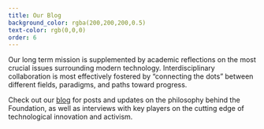 ```yaml
---
title: Our Blog
background_color: rgba(200,200,200,0.5)
text-color: rgb(0,0,0)
order: 6
---
```


Our long term mission is supplemented by academic reflections on the most crucial issues surrounding modern technology. Interdisciplinary collaboration is most effectively fostered by “connecting the dots” between different fields, paradigms, and paths toward progress.

Check out our [blog](/blog) for posts and updates on the philosophy behind the Foundation, as well as interviews with key players on the cutting edge of technological innovation and activism.
